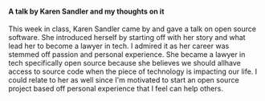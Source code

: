 




#### A talk by Karen Sandler and my thoughts on it

This week in class, Karen Sandler came by and gave a talk on open source software. She introduced herself by starting off with her story and what lead her to become a lawyer in tech. I admired it as her career was stemmed off passion and personal experience. She became a lawyer in tech specifically open source because she believes we should allhave access to source code when the piece of technology is impacting our life. I could relate to her as well since I'm motivated to start an open source project based off personal experience that I feel can help others.
